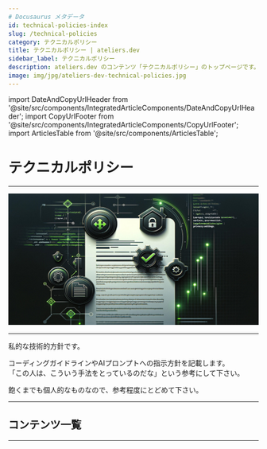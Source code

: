```yaml
---
# Docusaurus メタデータ 
id: technical-policies-index
slug: /technical-policies
category: テクニカルポリシー
title: テクニカルポリシー | ateliers.dev
sidebar_label: テクニカルポリシー
description: ateliers.dev のコンテンツ「テクニカルポリシー」のトップページです。
image: img/jpg/ateliers-dev-technical-policies.jpg
---
```


import DateAndCopyUrlHeader from '@site/src/components/IntegratedArticleComponents/DateAndCopyUrlHeader';
import CopyUrlFooter from '@site/src/components/IntegratedArticleComponents/CopyUrlFooter';
import ArticlesTable from '@site/src/components/ArticlesTable';

# テクニカルポリシー

<DateAndCopyUrlHeader
    slug="/technical-policies"
    title="テクニカルポリシー | ateliers.dev"
    created="2024/04/22"
    updated="2024/05/14"/>

---

![img](../../static/img/jpg/ateliers-dev-technical-policies.jpg)

---

私的な技術的方針です。

コーディングガイドラインやAIプロンプトへの指示方針を記載します。  
「この人は、こういう手法をとっているのだな」という参考にして下さい。

飽くまでも個人的なものなので、参考程度にとどめて下さい。

---

## コンテンツ一覧

<ArticlesTable categoryId="technical-policies" />

---

<CopyUrlFooter
    slug="/technical-policies"
    title="テクニカルポリシー | ateliers.dev"/>
